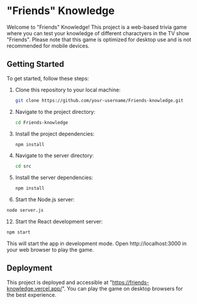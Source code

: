 # "Friends" Knowledge

Welcome to "Friends" Knowledge! This project is a web-based trivia game where you can test your knowledge of different charactyers in the TV show "Friends". Please note that this game is optimized for desktop use and is not recommended for mobile devices.

## Getting Started

To get started, follow these steps:

1. Clone this repository to your local machine:

   ```bash
   git clone https://github.com/your-username/Friends-knowledge.git

   ```

2. Navigate to the project directory:

   ```bash
   cd Friends-knowledge

   ```

4. Install the project dependencies:

   ```bash
   npm install

    ```

6. Navigate to the server directory:

   ```bash
   cd src
   
    ```

8. Install the server dependencies:

   ```bash
   npm install

    ```

10. Start the Node.js server:

   ```bash
   node server.js

 ```

12. Start the React development server:

   ```bash
   npm start

 ```

This will start the app in development mode. Open http://localhost:3000 in your web browser to play the game.

## Deployment

This project is deployed and accessible at "https://friends-knowledge.vercel.app/". You can play the game on desktop browsers for the best experience.
